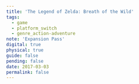 ```yaml
---
title: 'The Legend of Zelda: Breath of the Wild'
tags:
  - game
  - platform_switch
  - genre_action-adventure
note: 'Expansion Pass'
digital: true
physical: true
guide: false
pending: false
date: 2017-03-03
permalink: false
---
```

